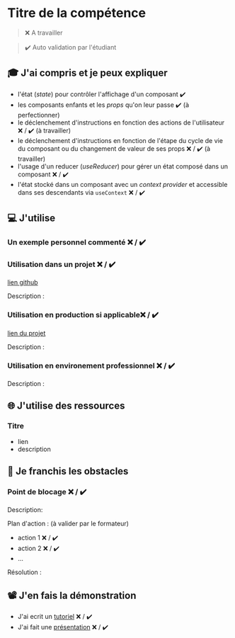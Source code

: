 # Titre de la compétence

> ❌ A travailler

> ✔️ Auto validation par l'étudiant

## 🎓 J'ai compris et je peux expliquer

- l'état (_state_) pour contrôler l'affichage d'un composant  ✔️
- les composants enfants et les _props_ qu'on leur passe ✔️ (à perfectionner)
- le déclenchement d'instructions en fonction des actions de l'utilisateur ❌ / ✔️ (à travailler)
- le déclenchement d'instructions en fonction de l'étape du cycle de vie du composant ou du changement de valeur de ses props ❌ / ✔️ (à travailler)
- l'usage d'un reducer (_useReducer_) pour gérer un état composé dans un composant ❌ / ✔️
- l'état stocké dans un composant avec un _context provider_ et accessible dans ses descendants via `useContext` ❌ / ✔️

## 💻 J'utilise

### Un exemple personnel commenté ❌ / ✔️

### Utilisation dans un projet ❌ / ✔️

[lien github](...)

Description :

### Utilisation en production si applicable❌ / ✔️

[lien du projet](...)

Description :

### Utilisation en environement professionnel ❌ / ✔️

Description :

## 🌐 J'utilise des ressources

### Titre

- lien
- description

## 🚧 Je franchis les obstacles

### Point de blocage ❌ / ✔️

Description:

Plan d'action : (à valider par le formateur)

- action 1 ❌ / ✔️
- action 2 ❌ / ✔️
- ...

Résolution :

## 📽️ J'en fais la démonstration

- J'ai ecrit un [tutoriel](...) ❌ / ✔️
- J'ai fait une [présentation](...) ❌ / ✔️

